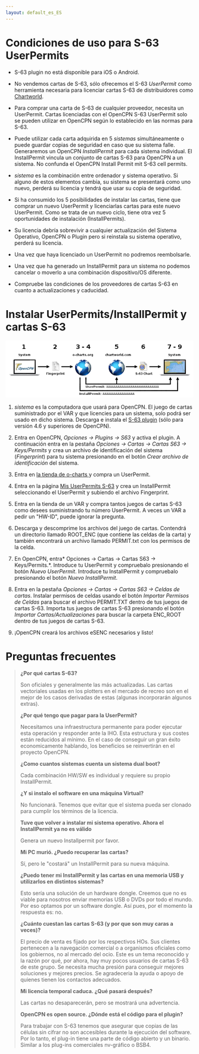 ```yaml
---
layout: default_es_ES
---
```

# Condiciones de uso para S-63 UserPermits

- S-63 plugin no está disponible para iOS o Android.

- No vendemos cartas de S-63, sólo ofrecemos el S-63 *UserPermit* como herramienta necesaria para licenciar cartas S-63 de distribuidores como [Chartworld](https://www.chartworld.com/shop/off_enc).

- Para comprar una carta de S-63 de cualquier proveedor, necesita un UserPermit. Cartas licenciadas con el OpenCPN S-63 UserPermit solo se pueden utilizar en OpenCPN según lo establecido en las normas para S-63.

- Puede utilizar cada carta adquirida en 5 *sistemas* simultáneamente o puede guardar copias de seguridad en caso que su sistema falle. Generaremos un OpenCPN *InstallPermit* para cada sistema individual. El InstallPermit vincula un conjunto de cartas S-63 para OpenCPN a un sistema. No confunda el OpenCPN Install Permit mit S-63 cell permits.

- *sistema* es la combinación entre ordenador y sistema operativo. Si alguno de estos elementos cambia, su sistema se presentará como uno nuevo, perderá su licencia y tendrá que usar su copia de seguridad.

- Si ha consumido los 5 posibilidades de instalar las cartas, tiene que comprar un nuevo UserPermit y licenciarlas cartas para este nuevo UserPermit. Como se trata de un nuevo ciclo, tiene otra vez 5 oportunidades de instalación (InstallPermits).

- Su licencia debría sobrevivir a cualquier actualización del Sistema Operativo, OpenCPN o Plugin pero si reinstala su sistema operativo, perderá su licencia.

- Una vez que haya licenciado un UserPermit no podremos reembolsarle.

- Una vez que ha generado un InstallPermit para un sistema no podemos cancelar o moverlo a una combinación dispositivo/OS diferente.

- Compruebe las condiciones de los proveedores de cartas S-63 en cuanto a actualizaciones y caducidad.

# Instalar UserPermits/InstallPermit y cartas S-63

![pasos](./assets/images/s63.png)

1. *sistema* es la computadora que usará para OpenCPN. El juego de cartas suministrado por el VAR y que licencies para un sistema, solo podrá ser usado en dicho sistema. Descarga e instala el [S-63 plugin](https://opencpn.org/OpenCPN/plugins/s63.html) (sólo para versión 4.6 y superiores de OpenCPN).
    
2. Entra en OpenCPN, *Opciones → Plugins → S63* y activa el plugin. A continuación entra en la pestaña *Opciones → Cartas → Cartas S63 → Keys/Permits* y crea un archivo de identificación del sistema (*Fingerprint*) para tu sistema presionando en el botón *Crear archivo de identificación* del sistema.
    
3. Entra en [la tienda de o-charts ](https://o-charts.org/shop) y compra un UserPermit.
    
4. Entra en la página [Mis UserPermits S-63](https://o-charts.org/shop/index.php?fc=module&module=ocpermits&controller=ocpermits) y crea un InstallPermit seleccionando el UserPermit y subiendo el archivo Fingerprint.
    
5. Entra en la tienda de un VAR y compra tantos juegos de cartas S-63 como desees suministrando tu número UserPermit. A veces un VAR a pedir un "HW-ID", puede ignorar la pregunta.
    
6. Descarga y descomprime los archivos del juego de cartas. Contendrá un directorio llamado ROOT_ENC (que contiene las celdas de la carta) y también encontrará un archivo llamado PERMIT.txt con los permisos de la celda.
    
7. En OpenCPN, entra* Opciones → Cartas → Cartas S63 → Keys/Permits.*. Introduce tu UserPermit y compruebalo presionando el botón *Nuevo UserPermit*. Introduce tu InstallPermit y compruebalo presionando el botón *Nuevo InstallPermit*.
    
8. Entra en la pestaña *Opciones → Cartas → Cartas S63 → Celdas de cartas*. Instalar permisos de celdas usando el botón *Importar Permisos de Celdas* para buscar el archivo PERMIT.TXT dentro de tus juegos de cartas S-63. Importa tus juegos de cartas S-63 presionando el botón *Importar Cartas/Actualizaciones* para buscar la carpeta ENC_ROOT dentro de tus juegos de cartas S-63.
    
9. ¡OpenCPN creará los archivos eSENC necesarios y listo!

# Preguntas frecuentes

> **¿Por qué cartas S-63?**
> 
> Son oficiales y generalmente las más actualizadas. Las cartas vectoriales usadas en los plotters en el mercado de recreo son en el mejor de los casos derivadas de estas (algunas incorporarán algunos extras).
> 
> **¿Por qué tengo que pagar para la UserPermit?**
> 
> Necesitamos una infraestructura permanente para poder ejecutar esta operación y responder ante la IHO. Esta estructura y sus costes están reducidos al mínimo. En el caso de conseguir un gran éxito economicamente hablando, los beneficios se reinvertirán en el proyecto OpenCPN.
> 
> **¿Como cuantos sistemas cuenta un sistema dual boot?**
> 
> Cada combinación HW/SW es individual y requiere su propio InstallPermit.
> 
> **¿Y si instalo el software en una máquina Virtual?**
> 
> No funcionará. Tenemos que evitar que el sistema pueda ser clonado para cumplir los términos de la licencia.
> 
> **Tuve que volver a instalar mi sistema operativo. Ahora el InstallPermit ya no es válido**
> 
> Genera un nuevo Installpermit por favor.
> 
> **Mi PC murió. ¿Puedo recuperar las cartas?**
> 
> Sí, pero le "costará" un InstallPermit para su nueva máquina.
> 
> **¿Puedo tener mi InstallPermit y las cartas en una memoria USB y utilizarlos en distintos sistemas?**
> 
> Esto sería una solución de un hardware dongle. Creemos que no es viable para nosotros enviar memorias USB o DVDs por todo el mundo. Por eso optamos por un software dongle. Así pues, por el momento la respuesta es: no.
> 
> **¿Cuánto cuestan las cartas S-63 (y por que son muy caras a veces)?**
> 
> El precio de venta es fijado por los respectivos HOs. Sus clientes pertenecen a la navegación comercial o a organismos oficiales como los gobiernos, no al mercado del ocio. Este es un tema reconocido y la razón por qué, por ahora, hay muy pocos usuarios de cartas S-63 de este grupo. Se necesita mucha presión para conseguir mejores soluciones y mejores precios. Se agradeceria la ayuda o apoyo de quienes tienen los contactos adecuados.
> 
> **Mi licencia temporal caduca. ¿Qué pasará después?**
> 
> Las cartas no desaparecerán, pero se mostrará una advertencia.
> 
> **OpenCPN es open source. ¿Dónde está el código para el plugin?**
> 
> Para trabajar con S-63 tenemos que asegurar que copias de las células sin cifrar no son accesibles durante la ejecución del software. Por lo tanto, el plug-in tiene una parte de código abierto y un binario. Similar a los plug-ins comerciales nv-gráfico o BSB4.

